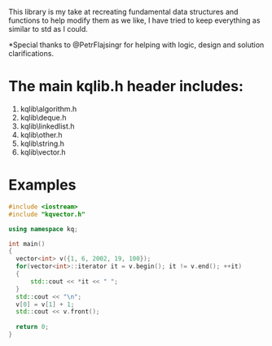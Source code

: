 This library is my take at recreating fundamental data structures and functions to help modify them as we like, I have tried to keep everything as similar to std as I could.

*Special thanks to @PetrFlajsingr for helping with logic, design and solution clarifications.

# The main kqlib.h header includes:

1. kqlib\algorithm.h
2. kqlib\deque.h
3. kqlib\linkedlist.h
4. kqlib\other.h
5. kqlib\string.h
6. kqlib\vector.h

# Examples
```cpp
#include <iostream>
#include "kqvector.h"

using namespace kq;

int main()
{
  vector<int> v({1, 6, 2002, 19, 100});
  for(vector<int>::iterator it = v.begin(); it != v.end(); ++it)
  {
      std::cout << *it << " ";
  }
  std::cout << "\n";
  v[0] = v[1] + 1;
  std::cout << v.front();
  
  return 0;
}
```

